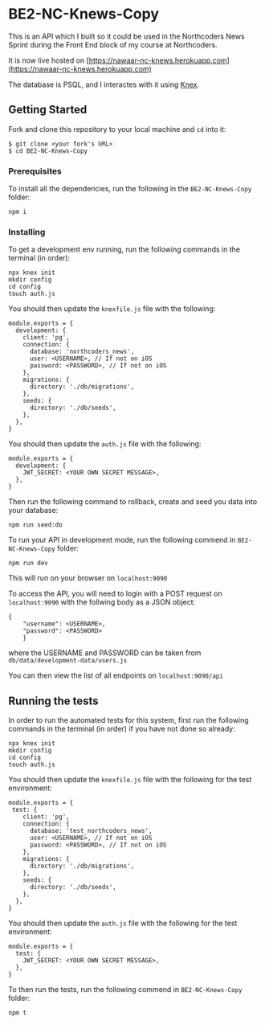 # BE2-NC-Knews-Copy

This is an API which I built so it could be used in the Northcoders News Sprint during the Front End block of my course at Northcoders.

It is now live hosted on [https://nawaar-nc-knews.herokuapp.com](https://nawaar-nc-knews.herokuapp.com)

The database is PSQL, and I interactes with it using [Knex](https://knexjs.org).

## Getting Started

Fork and clone this repository to your local machine and `cd` into it:

  ```
  $ git clone <your fork's URL>
  $ cd BE2-NC-Knews-Copy
  ```

### Prerequisites

To install all the dependencies, run the following in the `BE2-NC-Knews-Copy` folder:

```
npm i
```

### Installing

To get a development env running, run the following commands in the terminal (in order):

```
npx knex init
mkdir config
cd config
touch auth.js
```

You should then update the `knexfile.js` file with the following:

```
module.exports = {
  development: {
    client: 'pg',
    connection: {
      database: 'northcoders_news',
      user: <USERNAME>, // If not on iOS
      password: <PASSWORD>, // If not on iOS
    },
    migrations: {
      directory: './db/migrations',
    },
    seeds: {
      directory: './db/seeds',
    },
  },
}
```

You should then update the `auth.js` file with the following:

```
module.exports = {
  development: {
    JWT_SECRET: <YOUR OWN SECRET MESSAGE>,
  },
}
```

Then run the following command to rollback, create and seed you data into your database:

```
npm run seed:do
```

To run your API in development mode, run the following commend in `BE2-NC-Knews-Copy` folder:

```
npm run dev
```

This will run on your browser on `localhost:9090`

To access the API, you will need to login with a POST request on `localhost:9090` with the follwing body as a JSON object:

```
{
    "username": <USERNAME>, 
    "password": <PASSWORD>
    }
```

where the USERNAME and PASSWORD can be taken from `db/data/development-data/users.js`

You can then view the list of all endpoints on `localhost:9090/api`

## Running the tests

In order to run the automated tests for this system, first run the following commands in the terminal (in order) if you have not done so already:

```
npx knex init
mkdir config
cd config
touch auth.js
```

You should then update the `knexfile.js` file with the following for the test environment:

```
module.exports = {
 test: {
    client: 'pg',
    connection: {
      database: 'test_northcoders_news',
      user: <USERNAME>, // If not on iOS
      password: <PASSWORD>, // If not on iOS
    },
    migrations: {
      directory: './db/migrations',
    },
    seeds: {
      directory: './db/seeds',
    },
  },
}
```

You should then update the `auth.js` file with the following for the test environment:

```
module.exports = {
  test: {
    JWT_SECRET: <YOUR OWN SECRET MESSAGE>,
  },
}
```
To then run the tests, run the following commend in `BE2-NC-Knews-Copy` folder:

```
npm t
```
